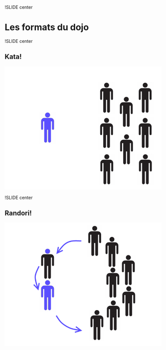 !SLIDE center
# Les formats du dojo

!SLIDE center
## Kata!
![Kata](Kata.png)

!SLIDE center
## Randori!
![Randori](Randori.png)